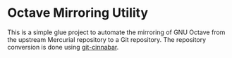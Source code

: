 Octave Mirroring Utility
========================

This is a simple glue project to automate the mirroring of GNU Octave from the
upstream Mercurial repository to a Git repository. The repository conversion
is done using [git-cinnabar](https://github.com/glandium/git-cinnabar).
